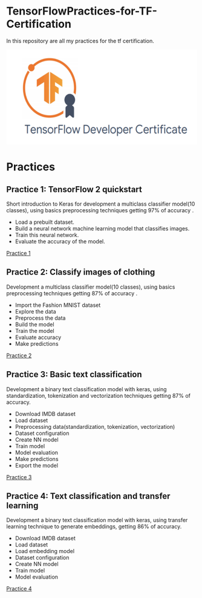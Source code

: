 # TensorFlowPractices-for-TF-Certification
In this repository are all my practices for the tf certification.

<img src="images/tfcertification.png" />

# Practices

## Practice 1: TensorFlow 2 quickstart
Short introduction to Keras for development a multiclass classifier model(10 classes),
using basics preprocessing techniques getting 97% of accuracy .
* Load a prebuilt dataset.
* Build a neural network machine learning model that classifies images.
* Train this neural network.
* Evaluate the accuracy of the model.

[Practice 1](TFpractice1MNIST.py)


## Practice 2: Classify images of clothing
Development a multiclass classifier model(10 classes),
using basics preprocessing techniques getting 87% of accuracy .
* Import the Fashion MNIST dataset
* Explore the data
* Preprocess the data
* Build the model
* Train the model
* Evaluate accuracy 
* Make predictions 

[Practice 2](TFpractice2MNIST.py)


## Practice 3: Basic text classification 
Development a binary text classification model  with keras, using standardization, tokenization and 
vectorization techniques getting 87% of accuracy.

* Download IMDB dataset
* Load dataset 
* Preprocessing data(standardization, tokenization, vectorization)
* Dataset configuration
* Create NN model
* Train model
* Model evaluation
* Make predictions 
* Export the model

[Practice 3](TFpractice3IMDB.py)


## Practice 4: Text classification and transfer learning
Development a binary text classification model  with keras, using transfer learning technique to generate 
embeddings, getting 86% of accuracy.

* Download IMDB dataset
* Load dataset 
* Load embedding model
* Dataset configuration
* Create NN model
* Train model
* Model evaluation

[Practice 4](TFpractice4IMDB.py)